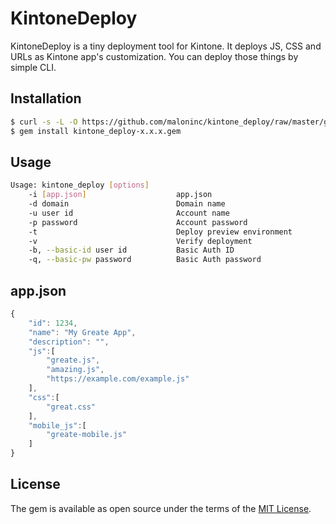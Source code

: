 # KintoneDeploy
KintoneDeploy is a tiny deployment tool for Kintone. It deploys JS, CSS and URLs as Kintone app's customization.
You can deploy those things by simple CLI.

## Installation

```bash
$ curl -s -L -O https://github.com/maloninc/kintone_deploy/raw/master/gems/kintone_deploy-x.x.x.gem
$ gem install kintone_deploy-x.x.x.gem
```

## Usage

```bash
Usage: kintone_deploy [options]
    -i [app.json]                    app.json
    -d domain                        Domain name
    -u user id                       Account name
    -p password                      Account password
    -t                               Deploy preview environment
    -v                               Verify deployment
    -b, --basic-id user id           Basic Auth ID
    -q, --basic-pw password          Basic Auth password
```

## app.json

```javascript
{
    "id": 1234,
    "name": "My Greate App",
    "description": "",
    "js":[
        "greate.js",
        "amazing.js",
        "https://example.com/example.js"
    ],
    "css":[
        "great.css"
    ],
    "mobile_js":[
        "greate-mobile.js"
    ]
}
```

## License

The gem is available as open source under the terms of the [MIT License](http://opensource.org/licenses/MIT).

